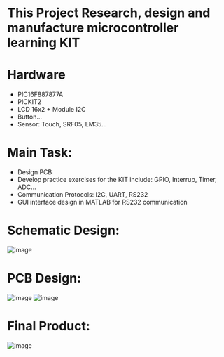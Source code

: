 # This Project Research, design and manufacture microcontroller learning KIT
# Hardware
  * PIC16F887877A
  * PICKIT2
  * LCD 16x2 + Module I2C
  * Button...
  * Sensor: Touch, SRF05, LM35...
# Main Task:
  * Design PCB
  * Develop practice exercises for the KIT include: GPIO, Interrup, Timer, ADC...
  * Communication Protocols: I2C, UART, RS232
  * GUI interface design in MATLAB for RS232 communication
# Schematic Design:
![image](https://github.com/user-attachments/assets/f37e439c-1c99-4d2d-a74d-c2f3d234c957)
# PCB Design:
![image](https://github.com/user-attachments/assets/ba223c69-af7d-42bd-af10-5f40b593c4f9) ![image](https://github.com/user-attachments/assets/cee76b88-2b22-43b5-9e9b-1767734bdc7c)
# Final Product:
![image](https://github.com/user-attachments/assets/e7918cd1-e1b6-43e7-b800-eadc25a26b84)

